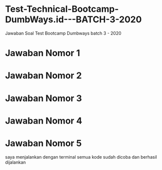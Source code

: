 # Test-Technical-Bootcamp-DumbWays.id---BATCH-3-2020
Jawaban Soal Test Bootcamp Dumbways batch 3 - 2020

# Jawaban Nomor 1 

# Jawaban Nomor 2 

# Jawaban Nomor 3 

# Jawaban Nomor 4

# Jawaban Nomor 5 
saya menjalankan dengan terminal
semua kode sudah dicoba dan berhasil dijalankan
